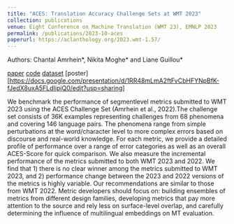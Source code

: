 ```yaml
---
title: "ACES: Translation Accuracy Challenge Sets at WMT 2023"
collection: publications
venue: Eight Conference on Machine Translation (WMT 23), EMNLP 2023
permalink: /publications/2023-10-aces
paperurl: https://aclanthology.org/2023.wmt-1.57/
---
```

Authors: Chantal Amrhein\*, Nikita Moghe\* and Liane Guillou\*

[paper](https://aclanthology.org/2023.wmt-1.57/) [code](https://github.com/EdinburghNLP/ACES) [dataset](https://huggingface.co/datasets/nikitam/ACES) [poster][https://docs.google.com/presentation/d/1RR48mLmA2ftFvCbHFYNpBfK-fJedX8uxA5FLdIipjQ0/edit?usp=sharing]

We benchmark the performance of segmentlevel metrics submitted to WMT 2023 using the ACES Challenge Set (Amrhein et al., 2022).The challenge set consists of 36K examples representing challenges from 68 phenomena and covering 146 language pairs. The phenomena range from simple perturbations at the word/character level to more complex errors based on discourse and real-world knowledge. For each metric, we provide a detailed profile of performance over a range of error categories
as well as an overall ACES-Score for quick comparison. We also measure the incremental performance of the metrics submitted to both WMT 2023 and 2022. We find that 1) there is no clear winner among the metrics submitted to WMT 2023, and 2) performance change between the 2023 and 2022 versions of the metrics is highly variable. Our recommendations
are similar to those from WMT 2022. Metric developers should focus on: building ensembles of metrics from different design families, developing metrics that pay more attention to the source and rely less on surface-level overlap, and carefully determining the influence of multilingual embeddings on MT evaluation.